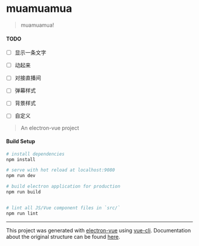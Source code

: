 # muamuamua

> muamuamua!

#### TODO
- [ ] 显示一条文字
- [ ] 动起来
- [ ] 对接直播间
- [ ] 弹幕样式
- [ ] 背景样式 
- [ ] 自定义










> An electron-vue project

#### Build Setup

``` bash
# install dependencies
npm install

# serve with hot reload at localhost:9080
npm run dev

# build electron application for production
npm run build


# lint all JS/Vue component files in `src/`
npm run lint

```

---

This project was generated with [electron-vue](https://github.com/SimulatedGREG/electron-vue) using [vue-cli](https://github.com/vuejs/vue-cli). Documentation about the original structure can be found [here](https://simulatedgreg.gitbooks.io/electron-vue/content/index.html).
